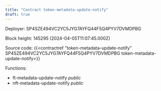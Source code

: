 ```yaml
---
title: "Contract token-metadata-update-notify"
draft: true
---
```

Deployer: SP4SZE494VC2YC5JYG7AYFQ44F5Q4PYV7DVMDPBG


 



Block height: 145295 (2024-04-05T11:07:45.000Z)

Source code: {{<contractref "token-metadata-update-notify" SP4SZE494VC2YC5JYG7AYFQ44F5Q4PYV7DVMDPBG token-metadata-update-notify>}}

Functions:

* ft-metadata-update-notify _public_
* nft-metadata-update-notify _public_
